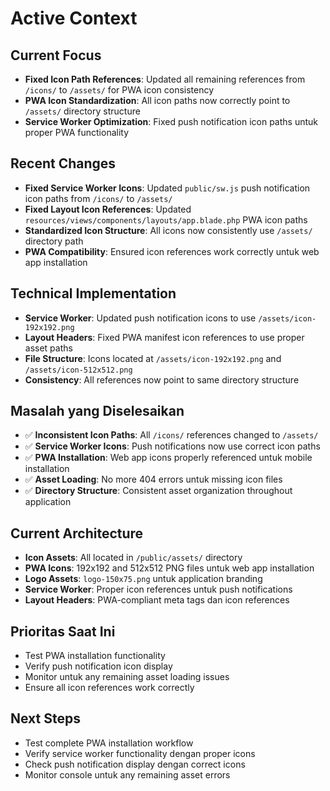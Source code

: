 # Active Context

## Current Focus
- **Fixed Icon Path References**: Updated all remaining references from `/icons/` to `/assets/` for PWA icon consistency
- **PWA Icon Standardization**: All icon paths now correctly point to `/assets/` directory structure
- **Service Worker Optimization**: Fixed push notification icon paths untuk proper PWA functionality

## Recent Changes
- **Fixed Service Worker Icons**: Updated `public/sw.js` push notification icon paths from `/icons/` to `/assets/`
- **Fixed Layout Icon References**: Updated `resources/views/components/layouts/app.blade.php` PWA icon paths
- **Standardized Icon Structure**: All icons now consistently use `/assets/` directory path
- **PWA Compatibility**: Ensured icon references work correctly untuk web app installation

## Technical Implementation
- **Service Worker**: Updated push notification icons to use `/assets/icon-192x192.png`
- **Layout Headers**: Fixed PWA manifest icon references to use proper asset paths
- **File Structure**: Icons located at `/assets/icon-192x192.png` and `/assets/icon-512x512.png`
- **Consistency**: All references now point to same directory structure

## Masalah yang Diselesaikan
- ✅ **Inconsistent Icon Paths**: All `/icons/` references changed to `/assets/`
- ✅ **Service Worker Icons**: Push notifications now use correct icon paths
- ✅ **PWA Installation**: Web app icons properly referenced untuk mobile installation
- ✅ **Asset Loading**: No more 404 errors untuk missing icon files
- ✅ **Directory Structure**: Consistent asset organization throughout application

## Current Architecture
- **Icon Assets**: All located in `/public/assets/` directory
- **PWA Icons**: 192x192 and 512x512 PNG files untuk web app installation
- **Logo Assets**: `logo-150x75.png` untuk application branding
- **Service Worker**: Proper icon references untuk push notifications
- **Layout Headers**: PWA-compliant meta tags dan icon references

## Prioritas Saat Ini
- Test PWA installation functionality
- Verify push notification icon display
- Monitor untuk any remaining asset loading issues
- Ensure all icon references work correctly

## Next Steps
- Test complete PWA installation workflow
- Verify service worker functionality dengan proper icons
- Check push notification display dengan correct icons
- Monitor console untuk any remaining asset errors 